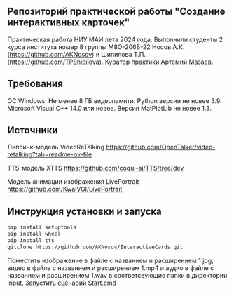 ## Репозиторий практической работы "Создание интерактивных карточек"

Практическая работа НИУ МАИ лета 2024 года. Выполнили студенты 2 курса института номер 8 группы М8О-206Б-22 Носов А.К. (https://github.com/AKNosov) и Шипилова Т.П. (https://github.com/TPShipilova). Куратор практики Артемий Мазаев.

## Требования 

ОС Windows. Не менее 8 ГБ видеопамяти. Python версии не новее 3.9. Microsoft Visual C++ 14.0 или новее. Версия MatPlotLib не новее 1.3.

## Источники

Липсинк-модель VideoReTalking https://github.com/OpenTalker/video-retalking?tab=readme-ov-file

TTS-модель XTTS https://github.com/coqui-ai/TTS/tree/dev

Модель анимации изображения LivePortrait https://github.com/KwaiVGI/LivePortrait

## Инструкция установки и запуска

```bash
pip install setuptools 
pip install wheel
pip install tts
gitclone https://github.com/AKNosov/InteractiveCards.git
```

Поместить изображение в файле с названием и расширением 1.jpg, видео в файле с названием и расширением 1.mp4 и аудио в файле с названием и расширением 1.wav в соответсвующие папки в директории input. Запустить сценарий Start.cmd
